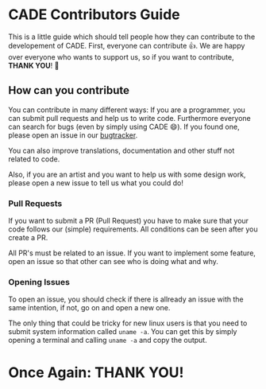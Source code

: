 # CADE Contributors Guide

This is a little guide which should tell people how they can contribute to the developement of
CADE. First, everyone can contribute :+1:. We are happy over everyone who wants to support us,
so if you want to contribute, **THANK YOU**! :tada:

## How can you contribute

You can contribute in many different ways: If you are a programmer, you can submit pull requests
and help us to write code. Furthermore everyone can search for bugs (even by simply using CADE :smile:).
If you found one, please open an issue in our [bugtracker](https://www.github.com/CarbonDesktop/CADE/issues).

You can also improve translations, documentation and other stuff not related to code.

Also, if you are an artist and you want to help us with some design work, please open a new issue to tell
us what you could do!

### Pull Requests

If you want to submit a PR (Pull Request) you have to make sure that your code follows our
(simple) requirements. All conditions can be seen after you create a PR.

All PR's must be related to an issue. If you want to implement some feature, open an issue so that
other can see who is doing what and why.

### Opening Issues

To open an issue, you should check if there is allready an issue with the same intention, if not, go on
and open a new one.

The only thing that could be tricky for new linux users is that you need to submit system information called
`uname -a`. You can get this by simply opening a terminal and calling `uname -a` and copy the output.

# Once Again: **THANK YOU!**
